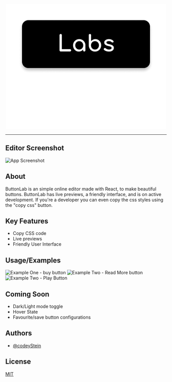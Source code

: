 <div align="center">
  <img src="https://raw.githubusercontent.com/codeyStein/ButtonLab/main/main/public/logo500.png" alt="ButtonLabs Logo">
</div>

---
## Editor Screenshot
![App Screenshot](https://via.placeholder.com/468x300?text=App+Screenshot+Here)


## About
ButtonLab is an simple online editor made with React, to make beautiful buttons. ButtonLab has live previews, a friendly interface, and is on active development. If you're a developer you can even copy the css styles using the "copy css" button.


## Key Features
- Copy CSS code
- Live previews
- Friendly User Interface


## Usage/Examples
![Example One - buy button](https://via.placeholder.com/250x100?text=App+Screenshot+Here)
![Example Two - Read More button](https://via.placeholder.com/250x100?text=App+Screenshot+Here)
![Example Two - Play Button](https://via.placeholder.com/250x100?text=App+Screenshot+Here)


## Coming Soon
* Dark/Light mode toggle
* Hover State
* Favourite/save button configurations


## Authors
- [@codeyStein](https://www.github.com/codeyStein)


## License
[MIT](https://choosealicense.com/licenses/mit/)

